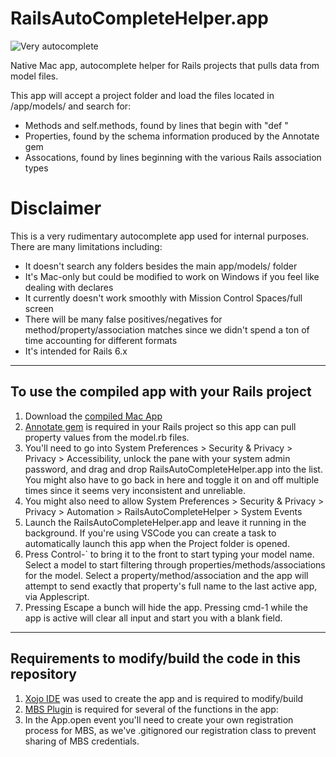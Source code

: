 # RailsAutoCompleteHelper.app

![Very autocomplete](https://media.giphy.com/media/lOkLY9GaN779AwE47I/giphy.gif)

 Native Mac app, autocomplete helper for Rails projects that pulls data from model files. 

This app will accept a project folder and load the files located in /app/models/ and search for:
- Methods and self.methods, found by lines that begin with "def "
- Properties, found by the schema information produced by the Annotate gem
- Assocations, found by lines beginning with the various Rails association types

# **Disclaimer**
This is a very rudimentary autocomplete app used for internal purposes. There are many limitations including:
- It doesn't search any folders besides the main app/models/ folder
- It's Mac-only but could be modified to work on Windows if you feel like dealing with declares
- It currently doesn't work smoothly with Mission Control Spaces/full screen
- There will be many false positives/negatives for method/property/association matches since we didn't spend a ton of time accounting for different formats
- It's intended for Rails 6.x

---
## To use the compiled app with your Rails project
1. Download the [compiled Mac App](https://github.com/orangedsoft/RailsAutoCompleteHelper/releases/download/v1.0/RailsAutoCompleteHelper.zip)
2. [Annotate gem](https://github.com/ctran/annotate_models) is required in your Rails project so this app can pull property values from the model.rb files.
3. You'll need to go into System Preferences > Security & Privacy > Privacy > Accessibility, unlock the pane with your system admin password, and drag and drop RailsAutoCompleteHelper.app into the list. You might also have to go back in here and toggle it on and off multiple times since it seems very inconsistent and unreliable.
4. You might also need to allow System Preferences > Security & Privacy > Privacy > Automation > RailsAutoCompleteHelper > System Events
5. Launch the RailsAutoCompleteHelper.app and leave it running in the background. If you're using VSCode you can create a task to automatically launch this app when the Project folder is opened.
6. Press Control-` to bring it to the front to start typing your model name. Select a model to start filtering through properties/methods/associations for the model. Select a property/method/association and the app will attempt to send exactly that property's full name to the last active app, via Applescript.
7. Pressing Escape a bunch will hide the app. Pressing cmd-1 while the app is active will clear all input and start you with a blank field.

---
## Requirements to modify/build the code in this repository
1. [Xojo IDE](https://www.xojo.com) was used to create the app and is required to modify/build
2. [MBS Plugin](https://www.monkeybreadsoftware.net) is required for several of the functions in the app:
3. In the App.open event you'll need to create your own registration process for MBS, as we've .gitignored our registration class to prevent sharing of MBS credentials.